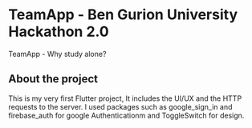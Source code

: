 # TeamApp - Ben Gurion University Hackathon 2.0

TeamApp - Why study alone?

## About the project

This is my very first Flutter project,
It includes the UI/UX and the HTTP requests to the server.
I used packages such as google_sign_in and firebase_auth for google Authenticationm and ToggleSwitch for design.
